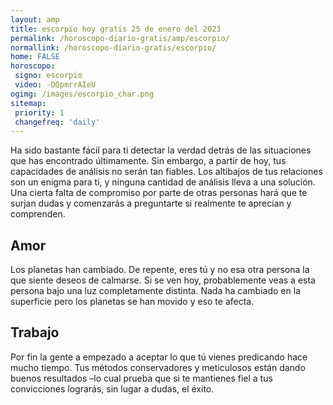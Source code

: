 ```yaml
---
layout: amp
title: escorpio hoy gratis 25 de enero del 2023 
permalink: /horoscopo-diario-gratis/amp/escorpio/
normallink: /horoscopo-diario-gratis/escorpio/
home: FALSE
horoscopo:
 signo: escorpio
 video: -DQpmrrAIeU
ogimg: /images/escorpio_char.png
sitemap:
 priority: 1
 changefreq: 'daily'
---
```



Ha sido bastante fácil para ti detectar la verdad detrás de las situaciones que has encontrado últimamente. Sin embargo, a partir de hoy, tus capacidades de análisis no serán tan fiables. Los altibajos de tus relaciones son un enigma para ti, y ninguna cantidad de análisis lleva a una solución. Una cierta falta de compromiso por parte de otras personas hará que te surjan dudas y comenzarás a preguntarte si realmente te aprecian y comprenden.

## Amor

Los planetas han cambiado. De repente, eres tú y no esa otra persona la que siente deseos de calmarse. Si se ven hoy, probablemente veas a esta persona bajo una luz completamente distinta. Nada ha cambiado en la superficie pero los planetas se han movido y eso te afecta.

## Trabajo

Por fin la gente a empezado a aceptar lo que tú vienes predicando hace mucho tiempo. Tus métodos conservadores y meticulosos están dando buenos resultados –lo cual prueba que si te mantienes fiel a tus convicciones lograrás, sin lugar a dudas, el éxito.